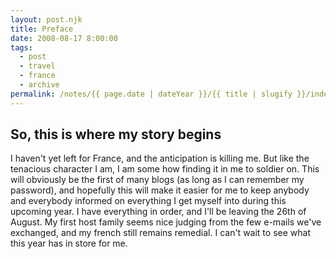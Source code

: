 ```yaml
---
layout: post.njk
title: Preface
date: 2008-08-17 8:00:00
tags:
  - post
  - travel
  - france
  - archive
permalink: /notes/{{ page.date | dateYear }}/{{ title | slugify }}/index.html
---
```


## So, this is where my story begins

I haven't yet left for France, and the anticipation is killing me. But like the tenacious character I am, I am some how finding it in me to soldier on. This will obviously be the first of many blogs (as long as I can remember my password), and hopefully this will make it easier for me to keep anybody and everybody informed on everything I get myself into during this upcoming year. I have everything in order, and I'll be leaving the 26th of August. My first host family seems nice judging from the few e-mails we've exchanged, and my french still remains remedial. I can't wait to see what this year has in store for me.
